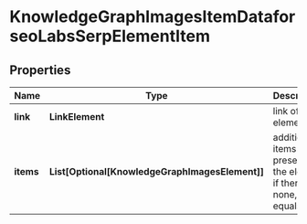 # KnowledgeGraphImagesItemDataforseoLabsSerpElementItem


## Properties

| Name | Type | Description | Notes |
|------------ | ------------- | ------------- | -------------|
**link** | **LinkElement** | link of the element |[optional]|
**items** | **List[Optional[KnowledgeGraphImagesElement]]** | additional items present in the element<br>if there are none, equals null |[optional]|